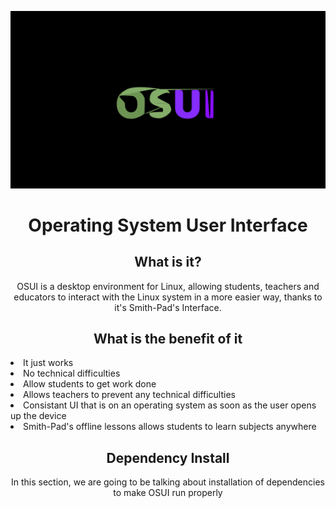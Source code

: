 <img src="./osui-logo.png"></img>

<h1 align="center">Operating System User Interface </h1>

<h2 align="center">What is it?</h2>

<p align="center">
OSUI is a desktop environment for Linux, allowing students, teachers and 
educators to interact with the Linux system in a more easier way, thanks
to it's Smith-Pad's Interface.
</p>

<h2 align="center">What is the benefit of it</h2>

<li> It just works </li>
<li> No technical difficulties </li>
<li> Allow students to get work done </li>
<li> Allows teachers to prevent any technical difficulties </li>
<li> Consistant UI that is on an operating system as soon as the user opens up the device</li>
<li> Smith-Pad's offline lessons allows students to learn subjects anywhere </li>

<h2 align="center">Dependency Install</h2>

<p align="center">
In this section, we are going to be talking about installation 
of dependencies to make OSUI run properly
</p>


